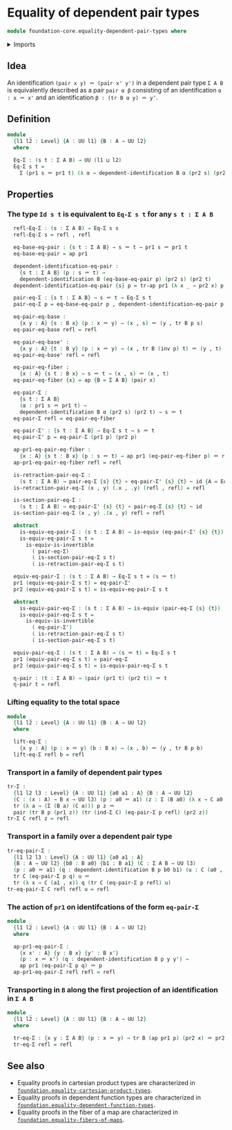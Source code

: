 # Equality of dependent pair types

```agda
module foundation-core.equality-dependent-pair-types where
```

<details><summary>Imports</summary>

```agda
open import foundation.action-on-identifications-functions
open import foundation.dependent-pair-types
open import foundation.universe-levels

open import foundation-core.dependent-identifications
open import foundation-core.equivalences
open import foundation-core.function-types
open import foundation-core.homotopies
open import foundation-core.identity-types
open import foundation-core.transport-along-identifications
```

</details>

## Idea

An identification `(pair x y) ＝ (pair x' y')` in a dependent pair type `Σ A B`
is equivalently described as a pair `pair α β` consisting of an identification
`α : x ＝ x'` and an identification `β : (tr B α y) ＝ y'`.

## Definition

```agda
module _
  {l1 l2 : Level} {A : UU l1} {B : A → UU l2}
  where

  Eq-Σ : (s t : Σ A B) → UU (l1 ⊔ l2)
  Eq-Σ s t =
    Σ (pr1 s ＝ pr1 t) (λ α → dependent-identification B α (pr2 s) (pr2 t))
```

## Properties

### The type `Id s t` is equivalent to `Eq-Σ s t` for any `s t : Σ A B`

```agda
  refl-Eq-Σ : (s : Σ A B) → Eq-Σ s s
  refl-Eq-Σ s = refl , refl

  eq-base-eq-pair : {s t : Σ A B} → s ＝ t → pr1 s ＝ pr1 t
  eq-base-eq-pair = ap pr1

  dependent-identification-eq-pair :
    {s t : Σ A B} (p : s ＝ t) →
    dependent-identification B (eq-base-eq-pair p) (pr2 s) (pr2 t)
  dependent-identification-eq-pair {s} p = tr-ap pr1 (λ x _ → pr2 x) p (pr1 s)

  pair-eq-Σ : {s t : Σ A B} → s ＝ t → Eq-Σ s t
  pair-eq-Σ p = eq-base-eq-pair p , dependent-identification-eq-pair p

  eq-pair-eq-base :
    {x y : A} {s : B x} (p : x ＝ y) → (x , s) ＝ (y , tr B p s)
  eq-pair-eq-base refl = refl

  eq-pair-eq-base' :
    {x y : A} {t : B y} (p : x ＝ y) → (x , tr B (inv p) t) ＝ (y , t)
  eq-pair-eq-base' refl = refl

  eq-pair-eq-fiber :
    {x : A} {s t : B x} → s ＝ t → (x , s) ＝ (x , t)
  eq-pair-eq-fiber {x} = ap {B = Σ A B} (pair x)

  eq-pair-Σ :
    {s t : Σ A B}
    (α : pr1 s ＝ pr1 t) →
    dependent-identification B α (pr2 s) (pr2 t) → s ＝ t
  eq-pair-Σ refl = eq-pair-eq-fiber

  eq-pair-Σ' : {s t : Σ A B} → Eq-Σ s t → s ＝ t
  eq-pair-Σ' p = eq-pair-Σ (pr1 p) (pr2 p)

  ap-pr1-eq-pair-eq-fiber :
    {x : A} {s t : B x} (p : s ＝ t) → ap pr1 (eq-pair-eq-fiber p) ＝ refl
  ap-pr1-eq-pair-eq-fiber refl = refl

  is-retraction-pair-eq-Σ :
    (s t : Σ A B) → pair-eq-Σ {s} {t} ∘ eq-pair-Σ' {s} {t} ~ id {A = Eq-Σ s t}
  is-retraction-pair-eq-Σ (x , y) (.x , .y) (refl , refl) = refl

  is-section-pair-eq-Σ :
    (s t : Σ A B) → eq-pair-Σ' {s} {t} ∘ pair-eq-Σ {s} {t} ~ id
  is-section-pair-eq-Σ (x , y) .(x , y) refl = refl

  abstract
    is-equiv-eq-pair-Σ : (s t : Σ A B) → is-equiv (eq-pair-Σ' {s} {t})
    is-equiv-eq-pair-Σ s t =
      is-equiv-is-invertible
        ( pair-eq-Σ)
        ( is-section-pair-eq-Σ s t)
        ( is-retraction-pair-eq-Σ s t)

  equiv-eq-pair-Σ : (s t : Σ A B) → Eq-Σ s t ≃ (s ＝ t)
  pr1 (equiv-eq-pair-Σ s t) = eq-pair-Σ'
  pr2 (equiv-eq-pair-Σ s t) = is-equiv-eq-pair-Σ s t

  abstract
    is-equiv-pair-eq-Σ : (s t : Σ A B) → is-equiv (pair-eq-Σ {s} {t})
    is-equiv-pair-eq-Σ s t =
      is-equiv-is-invertible
        ( eq-pair-Σ')
        ( is-retraction-pair-eq-Σ s t)
        ( is-section-pair-eq-Σ s t)

  equiv-pair-eq-Σ : (s t : Σ A B) → (s ＝ t) ≃ Eq-Σ s t
  pr1 (equiv-pair-eq-Σ s t) = pair-eq-Σ
  pr2 (equiv-pair-eq-Σ s t) = is-equiv-pair-eq-Σ s t

  η-pair : (t : Σ A B) → (pair (pr1 t) (pr2 t)) ＝ t
  η-pair t = refl
```

### Lifting equality to the total space

```agda
module _
  {l1 l2 : Level} {A : UU l1} {B : A → UU l2}
  where

  lift-eq-Σ :
    {x y : A} (p : x ＝ y) (b : B x) → (x , b) ＝ (y , tr B p b)
  lift-eq-Σ refl b = refl
```

### Transport in a family of dependent pair types

```agda
tr-Σ :
  {l1 l2 l3 : Level} {A : UU l1} {a0 a1 : A} {B : A → UU l2}
  (C : (x : A) → B x → UU l3) (p : a0 ＝ a1) (z : Σ (B a0) (λ x → C a0 x)) →
  tr (λ a → (Σ (B a) (C a))) p z ＝
  pair (tr B p (pr1 z)) (tr (ind-Σ C) (eq-pair-Σ p refl) (pr2 z))
tr-Σ C refl z = refl
```

### Transport in a family over a dependent pair type

```agda
tr-eq-pair-Σ :
  {l1 l2 l3 : Level} {A : UU l1} {a0 a1 : A}
  {B : A → UU l2} {b0 : B a0} {b1 : B a1} (C : Σ A B → UU l3)
  (p : a0 ＝ a1) (q : dependent-identification B p b0 b1) (u : C (a0 , b0)) →
  tr C (eq-pair-Σ p q) u ＝
  tr (λ x → C (a1 , x)) q (tr C (eq-pair-Σ p refl) u)
tr-eq-pair-Σ C refl refl u = refl
```

### The action of `pr1` on identifcations of the form `eq-pair-Σ`

```agda
module _
  {l1 l2 : Level} {A : UU l1} {B : A → UU l2}
  where

  ap-pr1-eq-pair-Σ :
    {x x' : A} {y : B x} {y' : B x'}
    (p : x ＝ x') (q : dependent-identification B p y y') →
    ap pr1 (eq-pair-Σ p q) ＝ p
  ap-pr1-eq-pair-Σ refl refl = refl
```

### Transporting in `B` along the first projection of an identification in `Σ A B`

```agda
module _
  {l1 l2 : Level} {A : UU l1} {B : A → UU l2}
  where

  tr-eq-Σ : {x y : Σ A B} (p : x ＝ y) → tr B (ap pr1 p) (pr2 x) ＝ pr2 y
  tr-eq-Σ refl = refl
```

## See also

- Equality proofs in cartesian product types are characterized in
  [`foundation.equality-cartesian-product-types`](foundation.equality-cartesian-product-types.md).
- Equality proofs in dependent function types are characterized in
  [`foundation.equality-dependent-function-types`](foundation.equality-dependent-function-types.md).
- Equality proofs in the fiber of a map are characterized in
  [`foundation.equality-fibers-of-maps`](foundation.equality-fibers-of-maps.md).
